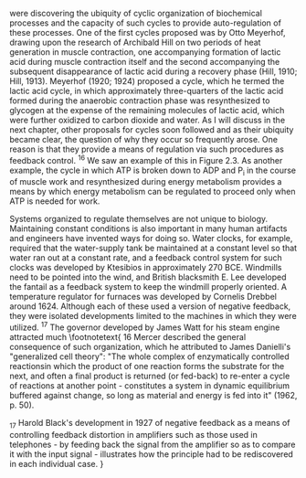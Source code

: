 were discovering the ubiquity of cyclic organization of biochemical processes and the capacity of such cycles to provide auto-regulation of these processes. One of the first cycles proposed was by Otto Meyerhof, drawing upon the research of Archibald Hill on two periods of heat generation in muscle contraction, one accompanying formation of lactic acid during muscle contraction itself and the second accompanying the subsequent disappearance of lactic acid during a recovery phase (Hill, 1910; Hill, 1913). Meyerhof (1920; 1924) proposed a cycle, which he termed the lactic acid cycle, in which approximately three-quarters of the lactic acid formed during the anaerobic contraction phase was resynthesized to glycogen at the expense of the remaining molecules of lactic acid, which were further oxidized to carbon dioxide and water. As I will discuss in the next chapter, other proposals for cycles soon followed and as their ubiquity became clear, the question of why they occur so frequently arose. One reason is that they provide a means of regulation via such procedures as feedback control. ${ }^{16}$ We saw an example of this in Figure 2.3. As another example, the cycle in which ATP is broken down to ADP and $\mathrm{P}_{\mathrm{i}}$ in the course of muscle work and resynthesized during energy metabolism provides a means by which energy metabolism can be regulated to proceed only when ATP is needed for work.

Systems organized to regulate themselves are not unique to biology. Maintaining constant conditions is also important in many human artifacts and engineers have invented ways for doing so. Water clocks, for example, required that the water-supply tank be maintained at a constant level so that water ran out at a constant rate, and a feedback control system for such clocks was developed by Ktesibios in approximately 270 BCE. Windmills need to be pointed into the wind, and British blacksmith E. Lee developed the fantail as a feedback system to keep the windmill properly oriented. A temperature regulator for furnaces was developed by Cornelis Drebbel around 1624. Although each of these used a version of negative feedback, they were isolated developments limited to the machines in which they were utilized. ${ }^{17}$ The governor developed by James Watt for his steam engine attracted much
\footnotetext{
16 Mercer described the general consequence of such organization, which he attributed to James Danielli's "generalized cell theory": "The whole complex of enzymatically controlled reactionsin which the product of one reaction forms the substrate for the next, and often a final product is returned (or fed-back) to re-enter a cycle of reactions at another point - constitutes a system in dynamic equilibrium buffered against change, so long as material and energy is fed into it" (1962, p. 50).

${ }_{17}$ Harold Black's development in 1927 of negative feedback as a means of controlling feedback distortion in amplifiers such as those used in telephones - by feeding back the signal from the amplifier so as to compare it with the input signal - illustrates how the principle had to be rediscovered in each individual case.
}